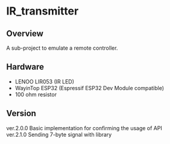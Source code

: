 # IR_transmitter
## Overview
A sub-project to emulate a remote controller.

## Hardware
* LENOO LIR053 (IR LED)
* WayinTop ESP32 (Espressif ESP32 Dev Module compatible)
* 100 ohm resistor

## Version
ver.2.0.0 Basic implementation for confirming the usage of API <br>
ver.2.1.0 Sending 7-byte signal with library <br>
